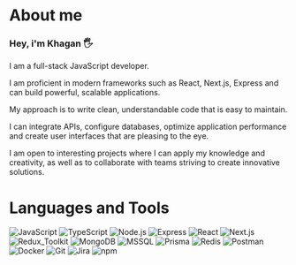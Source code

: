 # About me

### Hey, i'm Khagan 🖐️

I am a full-stack JavaScript developer.

I am proficient in modern frameworks such as React, Next.js, Express and can build powerful, scalable applications.

My approach is to write clean, understandable code that is easy to maintain.

I can integrate APIs, configure databases, optimize application performance and create user interfaces that are pleasing to the eye.

I am open to interesting projects where I can apply my knowledge and creativity, as well as to collaborate with teams striving to create innovative solutions.

# Languages and Tools

![JavaScript](https://img.shields.io/badge/JavaScript-yellow?style=for-the-badge&logo=javascript)
![TypeScript](https://img.shields.io/badge/TypeScript-blue?style=for-the-badge&logo=TypeScript)
![Node.js](https://img.shields.io/badge/Node.js-green?style=for-the-badge&logo=Node.js)
![Express](https://img.shields.io/badge/Express-gray?style=for-the-badge&logo=Express)
![React](https://img.shields.io/badge/React-blue?style=for-the-badge&logo=react)
![Next.js](https://img.shields.io/badge/Next.js-black?style=for-the-badge&logo=Next.js)
![Redux_Toolkit](https://img.shields.io/badge/Redux_Toolkit-purple?style=for-the-badge&logo=redux)
![MongoDB](https://img.shields.io/badge/MongoDB-green?style=for-the-badge&logo=MongoDB)
![MSSQL](https://img.shields.io/badge/MSSQL-gray?style=for-the-badge&logo=MSSQL)
![Prisma](https://img.shields.io/badge/Prisma-red?style=for-the-badge&logo=Prisma)
![Redis](https://img.shields.io/badge/Redis-gray?style=for-the-badge&logo=Redis)
![Postman](https://img.shields.io/badge/Postman-orange?style=for-the-badge&logo=Postman)
![Docker](https://img.shields.io/badge/Docker-blue?style=for-the-badge&logo=Docker)
![Git](https://img.shields.io/badge/Git-red?style=for-the-badge&logo=git)
![Jira](https://img.shields.io/badge/Jira-blue?style=for-the-badge&logo=Jira)
![npm](https://img.shields.io/badge/npm-yellow?style=for-the-badge&logo=npm)
